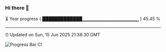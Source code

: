 ### Hi there 👋

⏳ Year progress { █████████████▁▁▁▁▁▁▁▁▁▁▁▁▁▁▁▁▁ } 45.45 %

---

⏰ Updated on Sun, 15 Jun 2025 21:38:30 GMT

![Progress Bar CI](https://github.com/IshwaranRudhara/GIT-ACTION/workflows/Progress%20Bar%20CI/badge.svg)
